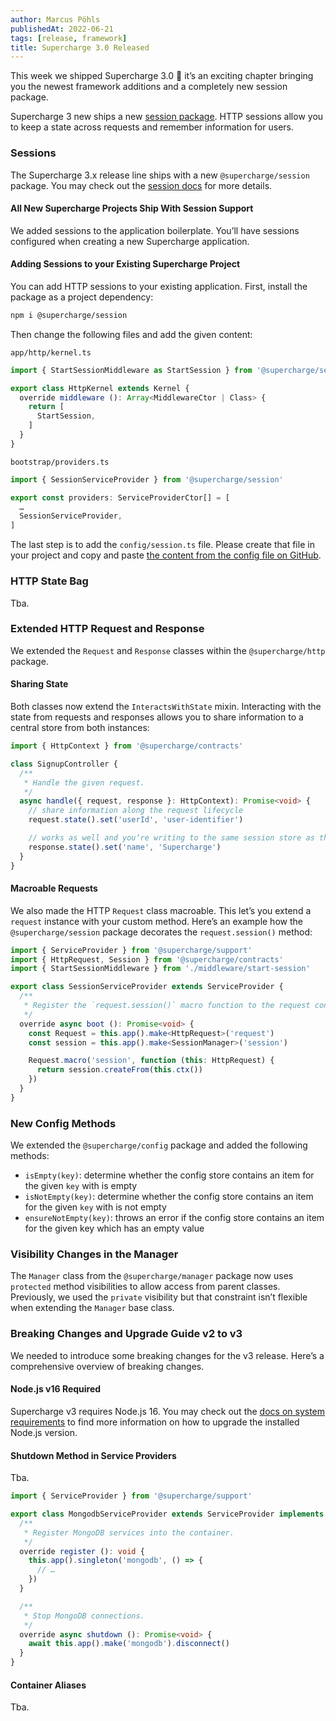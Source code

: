 ```yaml
---
author: Marcus Pöhls
publishedAt: 2022-06-21
tags: [release, framework]
title: Supercharge 3.0 Released
---
```


This week we shipped Supercharge 3.0 🥳 it’s an exciting chapter bringing you the newest framework additions and a completely new session package.

Supercharge 3 new ships a new [session package](/docs/session). HTTP sessions allow you to keep a state across requests and remember information for users.


### Sessions
The Supercharge 3.x release line ships with a new `@supercharge/session` package. You may check out the [session docs](/docs/session) for more details.

#### All New Supercharge Projects Ship With Session Support
We added sessions to the application boilerplate. You’ll have sessions configured when creating a new Supercharge application.


#### Adding Sessions to your Existing Supercharge Project
You can add HTTP sessions to your existing application. First, install the package as a project dependency:

```bash
npm i @supercharge/session
```

Then change the following files and add the given content:

`app/http/kernel.ts`

```ts
import { StartSessionMiddleware as StartSession } from '@supercharge/session'

export class HttpKernel extends Kernel {
  override middleware (): Array<MiddlewareCtor | Class> {
    return [
      StartSession,
    ]
  }
}
```

`bootstrap/providers.ts`

```ts
import { SessionServiceProvider } from '@supercharge/session'

export const providers: ServiceProviderCtor[] = [
  …
  SessionServiceProvider,
]
```

The last step is to add the `config/session.ts` file. Please create that file in your project and copy and paste [the content from the config file on GitHub](https://github.com/supercharge/supercharge/blob/develop/config/session.ts).


### HTTP State Bag
Tba.


### Extended HTTP Request and Response
We extended the `Request` and `Response` classes within the `@supercharge/http` package.


#### Sharing State
Both classes now extend the `InteractsWithState` mixin. Interacting with the state from requests and responses allows you to share information to a central store from both instances:

```ts
import { HttpContext } from '@supercharge/contracts'

class SignupController {
  /**
   * Handle the given request.
   */
  async handle({ request, response }: HttpContext): Promise<void> {
    // share information along the request lifecycle
    request.state().set('userId', 'user-identifier')

    // works as well and you‘re writing to the same session store as the request
    response.state().set('name', 'Supercharge')
  }
}
```


#### Macroable Requests
We also made the HTTP `Request` class macroable. This let’s you extend a `request` instance with your custom method. Here’s an example how the `@supercharge/session` package decorates the `request.session()` method:

```ts
import { ServiceProvider } from '@supercharge/support'
import { HttpRequest, Session } from '@supercharge/contracts'
import { StartSessionMiddleware } from './middleware/start-session'

export class SessionServiceProvider extends ServiceProvider {
  /**
   * Register the `request.session()` macro function to the request constructor.
   */
  override async boot (): Promise<void> {
    const Request = this.app().make<HttpRequest>('request')
    const session = this.app().make<SessionManager>('session')

    Request.macro('session', function (this: HttpRequest) {
      return session.createFrom(this.ctx())
    })
  }
}
```


### New Config Methods
We extended the `@supercharge/config` package and added the following methods:

- `isEmpty(key)`: determine whether the config store contains an item for the given `key` with is empty
- `isNotEmpty(key)`: determine whether the config store contains an item for the given `key` with is not empty
- `ensureNotEmpty(key)`: throws an error if the config store contains an item for the given key which has an empty value


### Visibility Changes in the Manager
The `Manager` class from the `@supercharge/manager` package now uses `protected` method visibilities to allow access from parent classes. Previously, we used the `private` visibility but that constraint isn’t flexible when extending the `Manager` base class.


### Breaking Changes and Upgrade Guide v2 to v3
We needed to introduce some breaking changes for the v3 release. Here’s a comprehensive overview of breaking changes.


#### Node.js v16 Required
Supercharge v3 requires Node.js 16. You may check out the [docs on system requirements](https://superchargejs.com/docs/3.x/installation#system-requirements) to find more information on how to upgrade the installed Node.js version.


#### Shutdown Method in Service Providers
Tba.

```ts
import { ServiceProvider } from '@supercharge/support'

export class MongodbServiceProvider extends ServiceProvider implements ServiceProviderContract {
  /**
   * Register MongoDB services into the container.
   */
  override register (): void {
    this.app().singleton('mongodb', () => {
      // …
    })
  }

  /**
   * Stop MongoDB connections.
   */
  override async shutdown (): Promise<void> {
    await this.app().make('mongodb').disconnect()
  }
}
```


#### Container Aliases
Tba.

